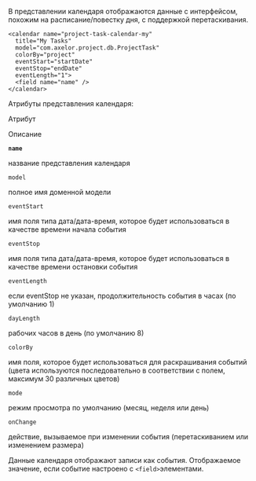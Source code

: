 В представлении календаря отображаются данные с интерфейсом, похожим на расписание/повестку дня, с поддержкой перетаскивания.

    <calendar name="project-task-calendar-my"
      title="My Tasks"
      model="com.axelor.project.db.ProjectTask"
      colorBy="project"
      eventStart="startDate"
      eventStop="endDate"
      eventLength="1">
      <field name="name" />
    </calendar>



Атрибуты представления календаря:



Атрибут

Описание

**`name`**

название представления календаря

`model`

полное имя доменной модели

`eventStart`

имя поля типа дата/дата-время, которое будет использоваться в качестве времени начала события

`eventStop`

имя поля типа дата/дата-время, которое будет использоваться в качестве времени остановки события

`eventLength`

если eventStop не указан, продолжительность события в часах (по умолчанию 1)

`dayLength`

рабочих часов в день (по умолчанию 8)

`colorBy`

имя поля, которое будет использоваться для раскрашивания событий (цвета используются последовательно в соответствии с полем, максимум 30 различных цветов)

`mode`

режим просмотра по умолчанию (месяц, неделя или день)

`onChange`

действие, вызываемое при изменении события (перетаскиванием или изменением размера)

Данные календаря отображают записи как события. Отображаемое значение, если событие настроено с `<field>`элементами.